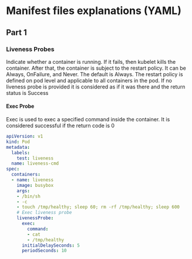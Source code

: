 # Manifest files explanations (YAML)

## Part 1

### Liveness Probes

Indicate whether a container is running. If it fails, then kubelet kills the container. After that, the container is subject to the restart policy. It can be Always, OnFailure, and Never. The default is Always. The restart policy is defined on pod level and applicable to all containers in the pod. If no liveness probe is provided it is considered as if it was there and the return status is Success


#### Exec Probe

Exec is used to exec a specified command inside the container. It is considered successful if the return code is 0

```yaml
apiVersion: v1
kind: Pod
metadata:
  labels:
    test: liveness
  name: liveness-cmd
spec:
  containers:
  - name: liveness
    image: busybox
    args:
    - /bin/sh
    - -c
    - touch /tmp/healthy; sleep 60; rm -rf /tmp/healthy; sleep 600
    # Exec liveness probe
    livenessProbe:
      exec:
        command:
        - cat
        - /tmp/healthy
      initialDelaySeconds: 5
      periodSeconds: 10
```
